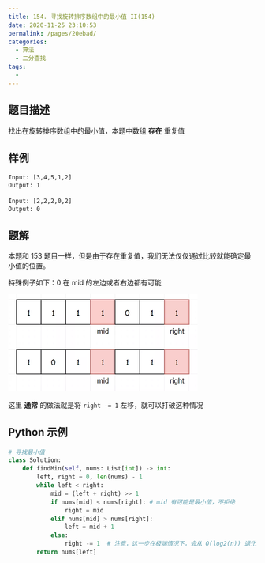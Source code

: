 ```yaml
---
title: 154. 寻找旋转排序数组中的最小值 II(154)
date: 2020-11-25 23:10:53
permalink: /pages/20ebad/
categories: 
  - 算法
  - 二分查找
tags: 
  - 
---
```


## 题目描述

找出在旋转排序数组中的最小值，本题中数组 **存在** 重复值

## 样例

```
Input: [3,4,5,1,2]
Output: 1

Input: [2,2,2,0,2]
Output: 0
```

## 题解

本题和 153 题目一样，但是由于存在重复值，我们无法仅仅通过比较就能确定最小值的位置。

特殊例子如下：0 在 mid 的左边或者右边都有可能

<img src="./assets/img/6.919e5b4b.jpg" alt="PNG" style="zoom: 50%;margin:0" />

这里  **通常**  的做法就是将 `right -= 1` 左移，就可以打破这种情况

## Python 示例

```python
# 寻找最小值
class Solution:
    def findMin(self, nums: List[int]) -> int:
        left, right = 0, len(nums) - 1
        while left < right:
            mid = (left + right) >> 1
            if nums[mid] < nums[right]: # mid 有可能是最小值，不拒绝
                right = mid 
            elif nums[mid] > nums[right]:
                left = mid + 1
            else:
                right -= 1  # 注意，这一步在极端情况下，会从 O(log2(n)) 退化为 O(n)
        return nums[left]
```

